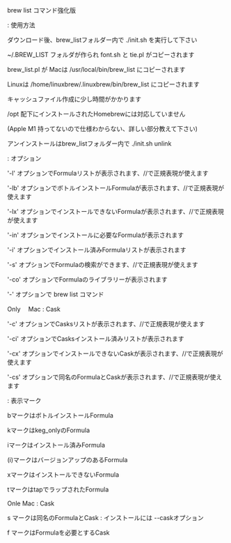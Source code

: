 brew list コマンド強化版

: 使用方法

ダウンロード後、brew_listフォルダー内で ./init.sh を実行して下さい

~/.BREW_LIST フォルダが作られ font.sh と tie.pl がコピーされます

brew_list.pl が Macは /usr/local/bin/brew_list にコピーされます

Linuxは /home/linuxbrew/.linuxbrew/bin/brew_list にコピーされます

キャッシュファイル作成に少し時間がかかります

/opt 配下にインストールされたHomebrewには対応していません

(Apple M1 持ってないので仕様わからない、詳しい部分教えて下さい)

アンインストールはbrew_listフォルダー内で ./init.sh unlink

: オプション

'-l' オプションでFormulaリストが表示されます、//で正規表現が使えます

'-lb' オプションでボトルインストールFormulaが表示されます、//で正規表現が使えます

'-lx' オプションでインストールできないFormulaが表示されます、//で正規表現が使えます

'-in' オプションでインストールに必要なFormulaが表示されます

'-i' オプションでインストール済みFormulaリストが表示されます

'-s' オプションでFormulaの検索ができます、//で正規表現が使えます

'-co' オプションでFormulaのライブラリーが表示されます

'-' オプションで brew list コマンド

Only 　Mac : Cask

'-c' オプションでCasksリストが表示されます、//で正規表現が使えます

'-ci' オプションでCasksインストール済みリストが表示されます

'-cx' オプションでインストールできないCaskが表示されます、//で正規表現が使えます

'-cs' オプションで同名のFormulaとCaskが表示されます、//で正規表現が使えます

: 表示マーク

bマークはボトルインストールFormula

kマークはkeg_onlyのFormula

iマークはインストール済みFormula

(i)マークはバージョンアップのあるFormula

xマークはインストールできないFormula

tマークはtapでラップされたFormula

Onle Mac : Cask

s マークは同名のFormulaとCask : インストールには --caskオプション

f マークはFormulaを必要とするCask
